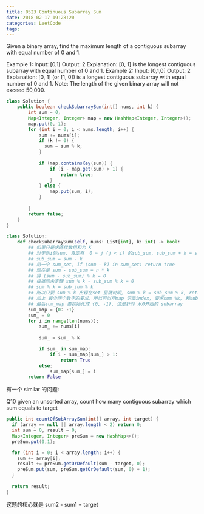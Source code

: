 ```yaml
---
title: 0523 Continuous Subarray Sum
date: 2018-02-17 19:28:20
categories: LeetCode
tags:
---
```


Given a binary array, find the maximum length of a contiguous subarray with equal number of 0 and 1.

Example 1:
Input: [0,1]
Output: 2
Explanation: [0, 1] is the longest contiguous subarray with equal number of 0 and 1.
Example 2:
Input: [0,1,0]
Output: 2
Explanation: [0, 1] (or [1, 0]) is a longest contiguous subarray with equal number of 0 and 1.
Note: The length of the given binary array will not exceed 50,000.


```java
class Solution {
    public boolean checkSubarraySum(int[] nums, int k) {
        int sum = 0;
        Map<Integer, Integer> map = new HashMap<Integer, Integer>();
        map.put(0,-1);
        for (int i = 0; i < nums.length; i++) {
            sum += nums[i];
            if (k != 0) {
              sum = sum % k;
            }
            
            if (map.containsKey(sum)) {
                if (i - map.get(sum) > 1) {
                    return true;
                }
            } else {
                map.put(sum, i); 
            }
            
        }
        return false;
    }
}
```

```python
class Solution:
    def checkSubarraySum(self, nums: List[int], k: int) -> bool:
        ## 如果只是求连续数组和为 K
        ## 对于到i的sum, 肯定有  0 ~ j (j < i) 的sub_sum, sub_sum + k = sum 
        ## sub_sum = sum - k
        ## 用一个 sum_set, if (sum - k) in sum_set: return true
        ## 现在是 sum - sub_sum = n * k
        ## 得 (sum - sub_sum) % k = 0
        ## 根据同余定理 sum % k - sub_sum % k = 0
        ## sum % k = sub_sum % k
        ## 所以只要 sum % k 出现在set 里就说明, sum % k = sub_sum % k, return true
        ## 加上 最少两个数字的要求，所以可以用map 记录index, 要求sum %k, 和sub_sum % k 之差 大于1
        ## 最后sum_map 要初始化成 {0, -1}, 这是针对 从0开始的 subarray
        sum_map = {0: -1}
        sum_ = 0
        for i in range(len(nums)):
            sum_ += nums[i]
            
            sum_ = sum_ % k

            if sum_ in sum_map:
                if i - sum_map[sum_] > 1: 
                    return True
            else:
                sum_map[sum_] = i
        return False
```

有一个 similar 的问题:

Q10 given an unsorted array, count how many contiguous subarray which sum equals to target

```java
public int countOfSubArraySum(int[] array, int target) {
  if (array == null || array.length < 2) return 0;
  int sum = 0, result = 0;
  Map<Integer, Integer> preSum = new HashMap<>();
  preSum.put(0,1);

  for (int i = 0; i < array.length; i++) {
    sum += array[i];
    result += preSum.getOrDefault(sum - target, 0);
    preSum.put(sum, preSum.getOrDefault(sum, 0) + 1);
  }
  
  return result;
}
```


这题的核心就是 sum2 - sum1 = target
